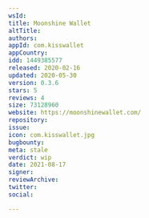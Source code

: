 ```yaml
---
wsId: 
title: Moonshine Wallet
altTitle: 
authors: 
appId: com.kisswallet
appCountry: 
idd: 1449385577
released: 2020-02-16
updated: 2020-05-30
version: 0.3.6
stars: 5
reviews: 4
size: 73128960
website: https://moonshinewallet.com/
repository: 
issue: 
icon: com.kisswallet.jpg
bugbounty: 
meta: stale
verdict: wip
date: 2021-08-17
signer: 
reviewArchive: 
twitter: 
social: 

---
```


